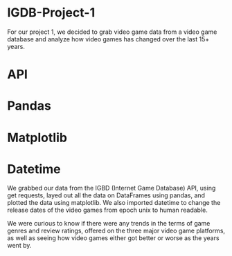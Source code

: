 # IGDB-Project-1

  For our project 1, we decided to grab video game data from a video game database and analyze how video games has changed over the last 15+ years. 

# API
# Pandas
# Matplotlib
# Datetime

  We grabbed our data from the IGBD (Internet Game Database) API, using get requests, layed out all the data on DataFrames using pandas, and plotted the data using matplotlib. We also imported datetime to change the release dates of the video games from epoch unix to human readable. 

  We were curious to know if there were any trends in the terms of game genres and review ratings, offered on the three major video game platforms, as well as seeing how video games either got better or worse as the years went by. 
